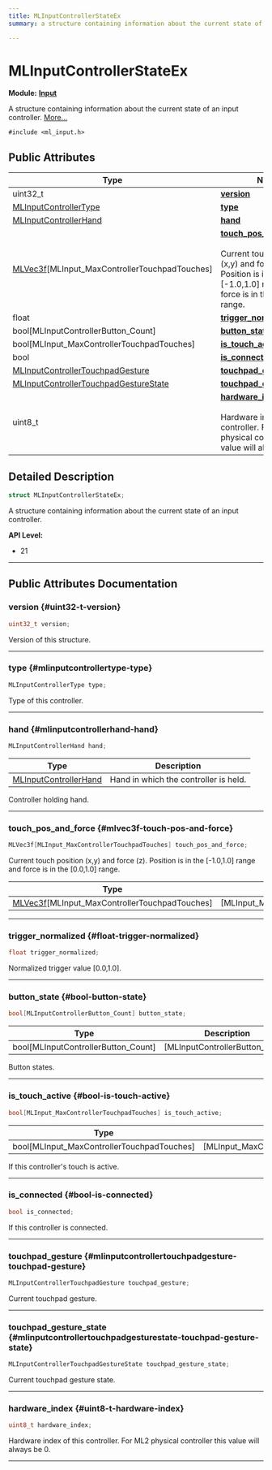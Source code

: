 ```yaml
---
title: MLInputControllerStateEx
summary: a structure containing information about the current state of an input controller. 

---
```


# MLInputControllerStateEx

**Module:** **[Input](/versioned_docs/version-02-Aug-2023/api-ref/api/Modules/group___input/group___input.md)**



A structure containing information about the current state of an input controller.  [More...](#detailed-description)


`#include <ml_input.h>`

## Public Attributes

| Type           | Name           |
| -------------- | -------------- |
| uint32_t | **[version](/versioned_docs/version-02-Aug-2023/api-ref/api/Modules/group___input/struct_m_l_input_controller_state_ex.md#uint32-t-version)**  |
| [MLInputControllerType](/versioned_docs/version-02-Aug-2023/api-ref/api/Modules/group___input/group___input.md#enums-mlinputcontrollertype) | **[type](/versioned_docs/version-02-Aug-2023/api-ref/api/Modules/group___input/struct_m_l_input_controller_state_ex.md#mlinputcontrollertype-type)**  |
| [MLInputControllerHand](/versioned_docs/version-02-Aug-2023/api-ref/api/Modules/group___input/group___input.md#enums-mlinputcontrollerhand) | **[hand](/versioned_docs/version-02-Aug-2023/api-ref/api/Modules/group___input/struct_m_l_input_controller_state_ex.md#mlinputcontrollerhand-hand)**  |
| [MLVec3f](/versioned_docs/version-02-Aug-2023/api-ref/api/Modules/group___common/struct_m_l_vec3f.md)[MLInput_MaxControllerTouchpadTouches] | **[touch_pos_and_force](/versioned_docs/version-02-Aug-2023/api-ref/api/Modules/group___input/struct_m_l_input_controller_state_ex.md#mlvec3f-touch-pos-and-force)** <br></br>Current touch position (x,y) and force (z). Position is in the [-1.0,1.0] range and force is in the [0.0,1.0] range.  |
| float | **[trigger_normalized](/versioned_docs/version-02-Aug-2023/api-ref/api/Modules/group___input/struct_m_l_input_controller_state_ex.md#float-trigger-normalized)**  |
| bool[MLInputControllerButton_Count] | **[button_state](/versioned_docs/version-02-Aug-2023/api-ref/api/Modules/group___input/struct_m_l_input_controller_state_ex.md#bool-button-state)**  |
| bool[MLInput_MaxControllerTouchpadTouches] | **[is_touch_active](/versioned_docs/version-02-Aug-2023/api-ref/api/Modules/group___input/struct_m_l_input_controller_state_ex.md#bool-is-touch-active)**  |
| bool | **[is_connected](/versioned_docs/version-02-Aug-2023/api-ref/api/Modules/group___input/struct_m_l_input_controller_state_ex.md#bool-is-connected)**  |
| [MLInputControllerTouchpadGesture](/versioned_docs/version-02-Aug-2023/api-ref/api/Modules/group___input/struct_m_l_input_controller_touchpad_gesture.md) | **[touchpad_gesture](/versioned_docs/version-02-Aug-2023/api-ref/api/Modules/group___input/struct_m_l_input_controller_state_ex.md#mlinputcontrollertouchpadgesture-touchpad-gesture)**  |
| [MLInputControllerTouchpadGestureState](/versioned_docs/version-02-Aug-2023/api-ref/api/Modules/group___input/group___input.md#enums-mlinputcontrollertouchpadgesturestate) | **[touchpad_gesture_state](/versioned_docs/version-02-Aug-2023/api-ref/api/Modules/group___input/struct_m_l_input_controller_state_ex.md#mlinputcontrollertouchpadgesturestate-touchpad-gesture-state)**  |
| uint8_t | **[hardware_index](/versioned_docs/version-02-Aug-2023/api-ref/api/Modules/group___input/struct_m_l_input_controller_state_ex.md#uint8-t-hardware-index)** <br></br>Hardware index of this controller. For ML2 physical controller this value will always be 0.  |

## Detailed Description

```cpp
struct MLInputControllerStateEx;
```

A structure containing information about the current state of an input controller. 




**API Level:**
  * 21




-----------
## Public Attributes Documentation

### version {#uint32-t-version}

```cpp
uint32_t version;
```


Version of this structure. 





-----------

### type {#mlinputcontrollertype-type}

```cpp
MLInputControllerType type;
```


Type of this controller. 





-----------

### hand {#mlinputcontrollerhand-hand}

```cpp
MLInputControllerHand hand;
```



| Type | Description |
|--|--|
| [MLInputControllerHand](/versioned_docs/version-02-Aug-2023/api-ref/api/Modules/group___input/group___input.md#enums-mlinputcontrollerhand) | Hand in which the controller is held.  |


Controller holding hand. 





-----------

### touch_pos_and_force {#mlvec3f-touch-pos-and-force}

```cpp
MLVec3f[MLInput_MaxControllerTouchpadTouches] touch_pos_and_force;
```

Current touch position (x,y) and force (z). Position is in the [-1.0,1.0] range and force is in the [0.0,1.0] range. 


| Type | Description |
|--|--|
| [MLVec3f](/versioned_docs/version-02-Aug-2023/api-ref/api/Modules/group___common/struct_m_l_vec3f.md)[MLInput_MaxControllerTouchpadTouches] | [MLInput_MaxControllerTouchpadTouches] |






-----------

### trigger_normalized {#float-trigger-normalized}

```cpp
float trigger_normalized;
```


Normalized trigger value [0.0,1.0]. 





-----------

### button_state {#bool-button-state}

```cpp
bool[MLInputControllerButton_Count] button_state;
```



| Type | Description |
|--|--|
| bool[MLInputControllerButton_Count] | [MLInputControllerButton_Count] |


Button states. 





-----------

### is_touch_active {#bool-is-touch-active}

```cpp
bool[MLInput_MaxControllerTouchpadTouches] is_touch_active;
```



| Type | Description |
|--|--|
| bool[MLInput_MaxControllerTouchpadTouches] | [MLInput_MaxControllerTouchpadTouches] |


If this controller's touch is active. 





-----------

### is_connected {#bool-is-connected}

```cpp
bool is_connected;
```


If this controller is connected. 





-----------

### touchpad_gesture {#mlinputcontrollertouchpadgesture-touchpad-gesture}

```cpp
MLInputControllerTouchpadGesture touchpad_gesture;
```


Current touchpad gesture. 





-----------

### touchpad_gesture_state {#mlinputcontrollertouchpadgesturestate-touchpad-gesture-state}

```cpp
MLInputControllerTouchpadGestureState touchpad_gesture_state;
```


Current touchpad gesture state. 





-----------

### hardware_index {#uint8-t-hardware-index}

```cpp
uint8_t hardware_index;
```

Hardware index of this controller. For ML2 physical controller this value will always be 0. 





-----------


